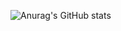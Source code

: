 ![Anurag's GitHub stats](https://github-readme-stats.vercel.app/api?username=Darksorcen&show_icons=true&theme=tokyonight&bg_color=#083f75,#85c24c)


<!--
**Darksorcen/Darksorcen** is a ✨ _special_ ✨ repository because its `README.md` (this file) appears on your GitHub profile.

Here are some ideas to get you started:

- 🔭 I’m currently working on ...
- 🌱 I’m currently learning ...
- 👯 I’m looking to collaborate on ...
- 🤔 I’m looking for help with ...
- 💬 Ask me about ...
- 📫 How to reach me: ...
- 😄 Pronouns: ...
- ⚡ Fun fact: ...
-->
